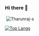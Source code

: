 ### Hi there 👋
<p>&nbsp;<img align="center" src="https://github-readme-stats.vercel.app/api?username=Tharunraj-s&show_icons=true&locale=en&theme=transparent" alt="Tharunraj-s" /></p>

[![Top Langs](https://github-readme-stats.vercel.app/api/top-langs/?username=Tharunraj-s&layout=compact)](https://github.com/Tharunraj-s/github-readme-stats)














<!--
**Tharunraj-s/Tharunraj-s** is a ✨ _special_ ✨ repository because its `README.md` (this file) appears on your GitHub profile.

Here are some ideas to get you started:

- 🔭 I’m currently working on ...
- 🌱 I’m currently learning ...
- 👯 I’m looking to collaborate on ...
- 🤔 I’m looking for help with ...
- 💬 Ask me about ...
- 📫 How to reach me: ...
- 😄 Pronouns: ...
- ⚡ Fun fact: ...
-->
